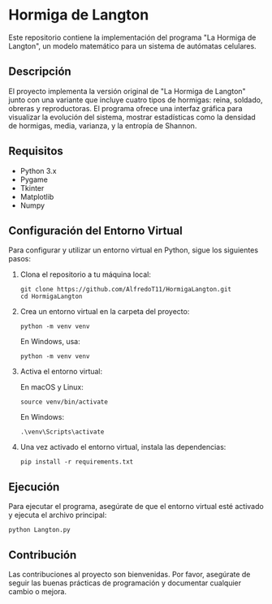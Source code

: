 # Hormiga de Langton

Este repositorio contiene la implementación del programa "La Hormiga de Langton", un modelo matemático para un sistema de autómatas celulares.

## Descripción

El proyecto implementa la versión original de "La Hormiga de Langton" junto con una variante que incluye cuatro tipos de hormigas: reina, soldado, obreras y reproductoras. El programa ofrece una interfaz gráfica para visualizar la evolución del sistema, mostrar estadísticas como la densidad de hormigas, media, varianza, y la entropía de Shannon.

## Requisitos

- Python 3.x
- Pygame
- Tkinter
- Matplotlib
- Numpy

## Configuración del Entorno Virtual

Para configurar y utilizar un entorno virtual en Python, sigue los siguientes pasos:

1. Clona el repositorio a tu máquina local:

   ```
   git clone https://github.com/AlfredoT11/HormigaLangton.git
   cd HormigaLangton
   ```

2. Crea un entorno virtual en la carpeta del proyecto:

   ```
   python -m venv venv
   ```

   En Windows, usa:

   ```
   python -m venv venv
   ```

3. Activa el entorno virtual:

   En macOS y Linux:

   ```
   source venv/bin/activate
   ```

   En Windows:

   ```
   .\venv\Scripts\activate
   ```

4. Una vez activado el entorno virtual, instala las dependencias:

   ```
   pip install -r requirements.txt
   ```

## Ejecución

Para ejecutar el programa, asegúrate de que el entorno virtual esté activado y ejecuta el archivo principal:

```
python Langton.py
```

## Contribución

Las contribuciones al proyecto son bienvenidas. Por favor, asegúrate de seguir las buenas prácticas de programación y documentar cualquier cambio o mejora.

